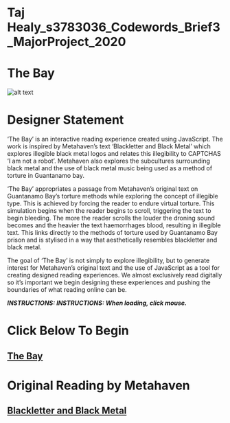 # Taj Healy_s3783036_Codewords_Brief3_MajorProject_2020

# The Bay 

![alt text](https://github.com/TajHealy/CodeWords/blob/master/MajorProject/theBayGif3.gif?raw=true) 

# Designer Statement
‘The Bay’ is an interactive reading experience created using JavaScript. The work is inspired by Metahaven’s text ‘Blackletter and Black Metal’ which explores illegible black metal logos and relates this illegibility to CAPTCHAS ‘I am not a robot’. Metahaven also explores the subcultures surrounding black metal and the use of black metal music being used as a method of torture in Guantanamo bay.

‘The Bay’ appropriates a passage from Metahaven’s original text on Guantanamo Bay’s torture methods while exploring the concept of illegible type. This is achieved by forcing the reader to endure virtual torture. This simulation begins when the reader begins to scroll, triggering the text to begin bleeding. The more the reader scrolls the louder the droning sound becomes and the heavier the text haemorrhages blood, resulting in illegible text. This links directly to the methods of torture used by Guantanamo Bay prison and is stylised in a way that aesthetically resembles blackletter and black metal.

The goal of ‘The Bay’ is not simply to explore illegibility, but to generate interest for Metahaven’s original text and the use of JavaScript as a tool for creating designed reading experiences. We almost exclusively read digitally so it’s important we begin designing these experiences and pushing the boundaries of what reading online can be.


***INSTRUCTIONS: INSTRUCTIONS: When loading, click mouse.***

# Click Below To Begin
## [The Bay](https://TajHealy.github.io/CodeWords/week_12/theBay/) 

# Original Reading by Metahaven
## [Blackletter and Black Metal](http://digbeyond.com/readme/view.php?id=53&course=Code%20Words)

